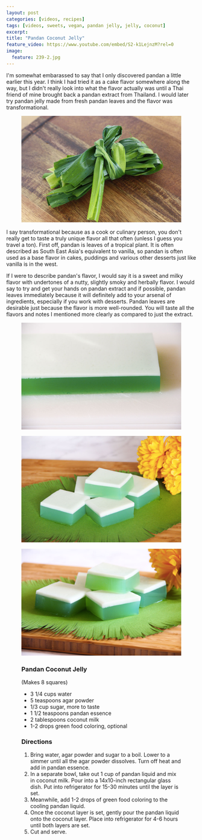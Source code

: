 ```yaml
---
layout: post
categories: [videos, recipes]
tags: [videos, sweets, vegan, pandan jelly, jelly, coconut]
excerpt: 
title: "Pandan Coconut Jelly"
feature_video: https://www.youtube.com/embed/S2-k1LejnzM?rel=0
image:
  feature: 239-2.jpg
---
```


I'm somewhat embarassed to say that I only discovered pandan a little earlier this year.  I think I had tried it as a cake flavor somewhere along the way, but I didn't really look into what the flavor actually was until a Thai friend of mine brought back a pandan extract from Thailand.  I would later try pandan jelly made from fresh pandan leaves and the flavor was transformational.

<figure>
    <img src="/images/239-4.jpg">
</figure>

I say transformational because as a cook or culinary person, you don't really get to taste a truly unique flavor all that often (unless I guess you travel a ton).  First off, pandan is leaves of a tropical plant.  It is often described as South East Asia's equivalent to vanilla, so pandan is often used as a base flavor in cakes, puddings and various other desserts just like vanilla is in the west. 

If I were to describe pandan's flavor, I would say it is a sweet and milky flavor with undertones of a nutty, slightly smoky and herbally flavor.  I would say to try and get your hands on pandan extract and if possible, pandan leaves immediately because it will definitely add to your arsenal of ingredients, especially if you work with desserts.  Pandan leaves are desirable just because the flavor is more well-rounded.  You will taste all the flavors and notes I mentioned more clearly as compared to just the extract.  

<figure>
    <img src="/images/239-3.jpg">
</figure>

<figure>
    <img src="/images/239-1.jpg">
</figure>


<figure>
    <img src="/images/239-2.jpg">
</figure> 


<figure class="ingredients" markdown="1">

### Pandan Coconut Jelly

(Makes 8 squares)

- 3 1/4 cups water
- 5 teaspoons agar powder
- 1/3 cup sugar, more to taste
- 1 1/2 teaspoons pandan essence
- 2 tablespoons coconut milk
- 1-2 drops green food coloring, optional

</figure>

<figure class="directions" markdown="1">

### Directions

1. Bring water, agar powder and sugar to a boil.  Lower to a simmer until all the agar powder dissolves.  Turn off heat and add in pandan essence.
2. In a separate bowl, take out 1 cup of pandan liquid and mix in coconut milk.  Pour into a 14x10-inch rectangular glass dish.  Put into refrigerator for 15-30 minutes until the layer is set.
3. Meanwhile, add 1-2 drops of green food coloring to the cooling pandan liquid.
4. Once the coconut layer is set, gently pour the pandan liquid onto the coconut layer.  Place into refrigerator for 4-6 hours until both layers are set.
5. Cut and serve.
</figure>
